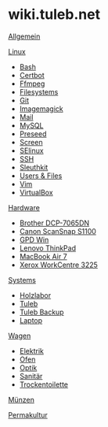 # wiki.tuleb.net

[Allgemein](index.md)

[Linux]()

- [Bash](linux/bash.md)
- [Certbot](linux/certbot.md)
- [Ffmpeg](linux/ffmpeg.md)
- [Filesystems](linux/filesystems.md)
- [Git](linux/git.md)
- [Imagemagick](linux/imagemagick.md)
- [Mail](linux/mail.md)
- [MySQL](linux/mysql.md)
- [Preseed](linux/preseed.md)
- [Screen](linux/screen.md)
- [SElinux](linux/selinux.md)
- [SSH](linux/ssh.md)
- [Sleuthkit](linux/sleuthkit.md)
- [Users & Files](linux/users.md)
- [Vim](linux/vim.md)
- [VirtualBox](linux/virtualbox.md)

[Hardware]()

- [Brother DCP-7065DN](hardware/brother-dcp-7065dn.md)
- [Canon ScanSnap S1100](hardware/canon-scansnap-s1100.md)
- [GPD Win](hardware/gpd-win.md)
- [Lenovo ThinkPad](hardware/lenovo-thinkpad.md)
- [MacBook Air 7](hardware/macbook-air-7.md)
- [Xerox WorkCentre 3225](hardware/xerox-workcentre-3225.md)

[Systems]()

- [Holzlabor](systems/holzlabor.md)
- [Tuleb](systems/tuleb.md)
- [Tuleb Backup](systems/tuleb-backup.md)
- [Laptop](systems/laptop.md)

[Wagen]()

- [Elektrik](wagen/elektrik.md)
- [Ofen](wagen/ofen.md)
- [Optik](wagen/optik.md)
- [Sanitär](wagen/sanitaer.md)
- [Trockentoilette](wagen/trockentoilette.md)

[Münzen](muenzen.md)

[Permakultur](permakultur.md)
